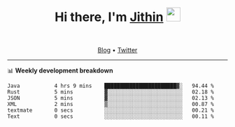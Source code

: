 <h1 align="center">Hi there, I'm <a href="https://jithset.github.io/" target="_blank">Jithin</a> <img
src="https://github.com/blackcater/blackcater/raw/main/images/Hi.gif" height="32" /></h1>

<br />

<p align="center">
  <a href="https://jithset.github.io">Blog</a> •
  <a href="https://twitter.com/jithset">Twitter</a>
</p>

---

📊 **Weekly development breakdown**

<!--START_SECTION:waka-->

```text
Java           4 hrs 9 mins    ███████████████████████▓░   94.44 %
Rust           5 mins          ▓░░░░░░░░░░░░░░░░░░░░░░░░   02.18 %
JSON           5 mins          ▓░░░░░░░░░░░░░░░░░░░░░░░░   02.13 %
XML            2 mins          ▒░░░░░░░░░░░░░░░░░░░░░░░░   00.87 %
textmate       0 secs          ░░░░░░░░░░░░░░░░░░░░░░░░░   00.21 %
Text           0 secs          ░░░░░░░░░░░░░░░░░░░░░░░░░   00.11 %
```

<!--END_SECTION:waka-->

